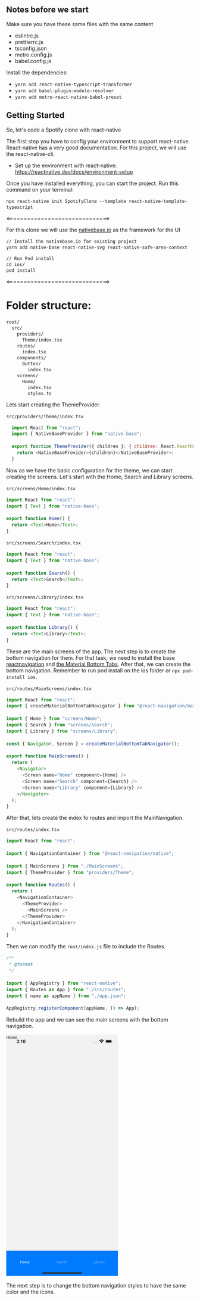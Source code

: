 
## Notes before we start
 Make sure you have these same files with the same content
 * eslintrc.js
 * prettierrc.js
 * tsconfig.json
 * metro.config.js
 * babel.config.js

 Install the dependencies:
  * ```yarn add react-native-typescript-transformer```
  * ```yarn add babel-plugin-module-resolver```
  * ```yarn add metro-react-native-babel-preset```

## Getting Started
So, let's code a Spotify clone with react-native

The first step you have to config your environment to support react-native. React-native
has a very good documentation. For this project, we will use the react-native-cli.

* Set up the environment with react-native: https://reactnative.dev/docs/environment-setup

Once you have installed everything, you can start the project. Run this command on your terminal:

```
npx react-native init SpotifyClone --template react-native-template-typescript  
```

<==============================>


For this clone we will use the [nativebase.io](https://docs.nativebase.io/) as the framework for the UI

```
// Install the nativebase.io for existing project
yarn add native-base react-native-svg react-native-safe-area-context
```

```
// Run Pod install
cd ios/
pod install
```


<==============================>

# Folder structure:

```
root/
  src/
    providers/
      Theme/index.tsx
    routes/
      index.tsx
    components/
      Button/
        index.tsx
    screens/
      Home/
        index.tsx
        styles.ts
```

Lets start creating the ThemeProvider.


```src/providers/Theme/index.tsx```

```javascript
  import React from "react";
  import { NativeBaseProvider } from "native-base";

  export function ThemeProvider({ children }: { children: React.ReactNode }) {
    return <NativeBaseProvider>{children}</NativeBaseProvider>;
  }
```

Now as we have the basic configuration for the theme, we can start creating the screens. Let's start with the Home, Search and Library screens.

```src/screens/Home/index.tsx```
```javascript
import React from "react";
import { Text } from "native-base";

export function Home() {
  return <Text>Home</Text>;
}
```


```src/screens/Search/index.tsx```
```javascript
import React from "react";
import { Text } from "native-base";

export function Search() {
  return <Text>Search</Text>;
}
```
```src/screens/Library/index.tsx```
```javascript
import React from "react";
import { Text } from "native-base";

export function Library() {
  return <Text>Library</Text>;
}
```

These are the main screens of the app. The next step is to create the bottom navigation for them. For that task, we need to install the base [reactnavigation](https://reactnavigation.org/docs/getting-started]) and [the Material Bottom Tabs](https://reactnavigation.org/docs/material-bottom-tab-navigator/). After that, we can create the bottom navigation. Remember to run pod install on the ios folder or ```npx pod-install ios```.


```src/routes/MainScreens/index.tsx```

```javascript
import React from "react";
import { createMaterialBottomTabNavigator } from "@react-navigation/material-bottom-tabs";

import { Home } from "screens/Home";
import { Search } from "screens/Search";
import { Library } from "screens/Library";

const { Navigator, Screen } = createMaterialBottomTabNavigator();

export function MainScreens() {
  return (
    <Navigator>
      <Screen name="Home" component={Home} />
      <Screen name="Search" component={Search} />
      <Screen name="Library" component={Library} />
    </Navigator>
  );
}
```

After that, lets create the index fo routes and import the MainNavigation.

```src/routes/index.tsx```
```javascript
import React from "react";

import { NavigationContainer } from "@react-navigation/native";

import { MainScreens } from "./MainScreens";
import { ThemeProvider } from "providers/Theme";

export function Routes() {
  return (
    <NavigationContainer>
      <ThemeProvider>
        <MainScreens />
      </ThemeProvider>
    </NavigationContainer>
  );
}
```

Then we can modify the ```root/index.js``` file to include the Routes.

```javascript
/**
 * @format
 */

import { AppRegistry } from "react-native";
import { Routes as App } from "./src/routes";
import { name as appName } from "./app.json";

AppRegistry.registerComponent(appName, () => App);
```
Rebuild the app and we can see the main screens with the bottom navigation.

<img src="./assets/created-first-ui-for-the-main-screens.png" width="300" alt="Main Screens screen shot" />




The next step is to change the bottom navigation styles to have the same color and the icons.

